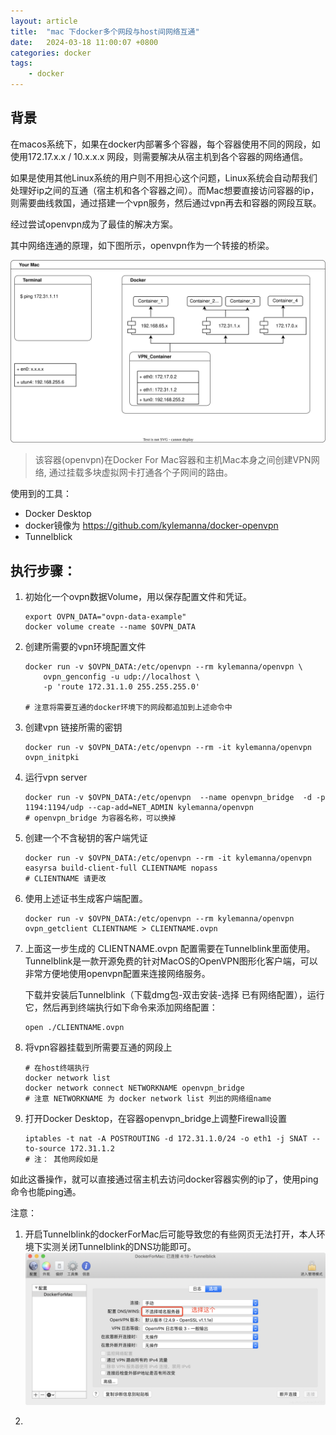 ```yaml
---
layout: article
title:  "mac 下docker多个网段与host间网络互通"
date:   2024-03-18 11:00:07 +0800
categories: docker
tags: 
    - docker
---
```


## 背景

在macos系统下，如果在docker内部署多个容器，每个容器使用不同的网段，如使用172.17.x.x / 10.x.x.x 网段，则需要解决从宿主机到各个容器的网络通信。

如果是使用其他Linux系统的用户则不用担心这个问题，Linux系统会自动帮我们处理好ip之间的互通（宿主机和各个容器之间）。而Mac想要直接访问容器的ip，则需要曲线救国，通过搭建一个vpn服务，然后通过vpn再去和容器的网段互联。

经过尝试openvpn成为了最佳的解决方案。

其中网络连通的原理，如下图所示，openvpn作为一个转接的桥梁。

<img src="/assets/posts/202403/docker.mac.互通.svg">

> 该容器(openvpn)在Docker For Mac容器和主机Mac本身之间创建VPN网络, 通过挂载多块虚拟网卡打通各个子网间的路由。

使用到的工具：
- Docker Desktop
- docker镜像为 https://github.com/kylemanna/docker-openvpn
- Tunnelblick

## 执行步骤：
1. 初始化一个ovpn数据Volume，用以保存配置文件和凭证。
    ```
    export OVPN_DATA="ovpn-data-example"
    docker volume create --name $OVPN_DATA
    ```
1. 创建所需要的vpn环境配置文件
    ```
    docker run -v $OVPN_DATA:/etc/openvpn --rm kylemanna/openvpn \
        ovpn_genconfig -u udp://localhost \
        -p 'route 172.31.1.0 255.255.255.0'  

    # 注意将需要互通的docker环境下的网段都追加到上述命令中
    ```
1. 创建vpn 链接所需的密钥
   ```
   docker run -v $OVPN_DATA:/etc/openvpn --rm -it kylemanna/openvpn ovpn_initpki
   ```
1. 运行vpn server
    ```
    docker run -v $OVPN_DATA:/etc/openvpn  --name openvpn_bridge  -d -p 1194:1194/udp --cap-add=NET_ADMIN kylemanna/openvpn
    # openvpn_bridge 为容器名称，可以换掉
    ```
1. 创建一个不含秘钥的客户端凭证
    ```
    docker run -v $OVPN_DATA:/etc/openvpn --rm -it kylemanna/openvpn easyrsa build-client-full CLIENTNAME nopass
    # CLIENTNAME 请更改
    ```
1. 使用上述证书生成客户端配置。
   ```
   docker run -v $OVPN_DATA:/etc/openvpn --rm kylemanna/openvpn ovpn_getclient CLIENTNAME > CLIENTNAME.ovpn
   ```
1. 上面这一步生成的 CLIENTNAME.ovpn 配置需要在Tunnelblink里面使用。Tunnelblink是一款开源免费的针对MacOS的OpenVPN图形化客户端，可以非常方便地使用openvpn配置来连接网络服务。

    下载并安装后Tunnelblink（下载dmg包-双击安装-选择 已有网络配置），运行它，然后再到终端执行如下命令来添加网络配置：
    ```
    open ./CLIENTNAME.ovpn
    ```
1. 将vpn容器挂载到所需要互通的网段上
   ```
   # 在host终端执行
   docker network list
   docker network connect NETWORKNAME openvpn_bridge
   # 注意 NETWORKNAME 为 docker network list 列出的网络组name
   ```
1. 打开Docker Desktop，在容器openvpn_bridge上调整Firewall设置
    ```
    iptables -t nat -A POSTROUTING -d 172.31.1.0/24 -o eth1 -j SNAT --to-source 172.31.1.2
    # 注： 其他网段如是
    ```

如此这番操作，就可以直接通过宿主机去访问docker容器实例的ip了，使用ping命令也能ping通。

注意：
1. 开启Tunnelblink的dockerForMac后可能导致您的有些网页无法打开，本人环境下实测关闭Tunnelblink的DNS功能即可。
   <img src="/assets/posts/202403/openvpn.nodns.png">
   
2. 